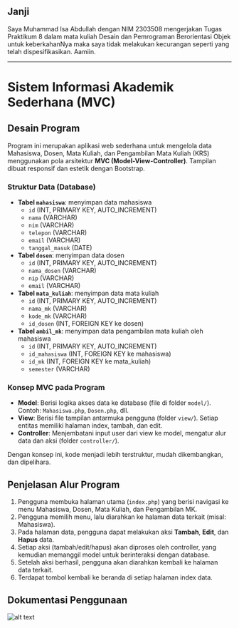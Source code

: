 ## Janji
Saya Muhammad Isa Abdullah dengan NIM 2303508 mengerjakan Tugas Praktikum 8 dalam mata kuliah Desain dan Pemrograman Berorientasi Objek untuk keberkahanNya maka saya tidak melakukan kecurangan seperti yang telah dispesifikasikan. Aamiin.

---

# Sistem Informasi Akademik Sederhana (MVC)

## Desain Program
Program ini merupakan aplikasi web sederhana untuk mengelola data Mahasiswa, Dosen, Mata Kuliah, dan Pengambilan Mata Kuliah (KRS) menggunakan pola arsitektur **MVC (Model-View-Controller)**. Tampilan dibuat responsif dan estetik dengan Bootstrap.

### Struktur Data (Database)
- **Tabel `mahasiswa`**: menyimpan data mahasiswa
  - `id` (INT, PRIMARY KEY, AUTO_INCREMENT)
  - `nama` (VARCHAR)
  - `nim` (VARCHAR)
  - `telepon` (VARCHAR)
  - `email` (VARCHAR)
  - `tanggal_masuk` (DATE)
- **Tabel `dosen`**: menyimpan data dosen
  - `id` (INT, PRIMARY KEY, AUTO_INCREMENT)
  - `nama_dosen` (VARCHAR)
  - `nip` (VARCHAR)
  - `email` (VARCHAR)
- **Tabel `mata_kuliah`**: menyimpan data mata kuliah
  - `id` (INT, PRIMARY KEY, AUTO_INCREMENT)
  - `nama_mk` (VARCHAR)
  - `kode_mk` (VARCHAR)
  - `id_dosen` (INT, FOREIGN KEY ke dosen)
- **Tabel `ambil_mk`**: menyimpan data pengambilan mata kuliah oleh mahasiswa
  - `id` (INT, PRIMARY KEY, AUTO_INCREMENT)
  - `id_mahasiswa` (INT, FOREIGN KEY ke mahasiswa)
  - `id_mk` (INT, FOREIGN KEY ke mata_kuliah)
  - `semester` (VARCHAR)

### Konsep MVC pada Program
- **Model**: Berisi logika akses data ke database (file di folder `model/`). Contoh: `Mahasiswa.php`, `Dosen.php`, dll.
- **View**: Berisi file tampilan antarmuka pengguna (folder `view/`). Setiap entitas memiliki halaman index, tambah, dan edit.
- **Controller**: Menjembatani input user dari view ke model, mengatur alur data dan aksi (folder `controller/`).

Dengan konsep ini, kode menjadi lebih terstruktur, mudah dikembangkan, dan dipelihara.

## Penjelasan Alur Program
1. Pengguna membuka halaman utama (`index.php`) yang berisi navigasi ke menu Mahasiswa, Dosen, Mata Kuliah, dan Pengambilan MK.
2. Pengguna memilih menu, lalu diarahkan ke halaman data terkait (misal: Mahasiswa).
3. Pada halaman data, pengguna dapat melakukan aksi **Tambah**, **Edit**, dan **Hapus** data.
4. Setiap aksi (tambah/edit/hapus) akan diproses oleh controller, yang kemudian memanggil model untuk berinteraksi dengan database.
5. Setelah aksi berhasil, pengguna akan diarahkan kembali ke halaman data terkait.
6. Terdapat tombol kembali ke beranda di setiap halaman index data.

## Dokumentasi Penggunaan
![alt text](dokumTP8.gif)